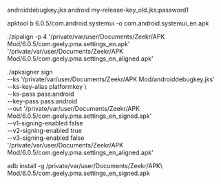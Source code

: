 androiddebugkey.jks:android
my-release-key_old.jks:password1

apktool b 6.0.5/com.android.systemui -o com.android.systemui_en.apk

./zipalign -p 4 '/private/var/user/Documents/Zeekr/APK Mod/6.0.5/com.geely.pma.settings_en.apk' '/private/var/user/Documents/Zeekr/APK Mod/6.0.5/com.geely.pma.settings_en_aligned.apk'

./apksigner sign \
  --ks '/private/var/user/Documents/Zeekr/APK Mod/androiddebugkey.jks' \
  --ks-key-alias platformkey \    
  --ks-pass pass:android \
  --key-pass pass:android \
  --out '/private/var/user/Documents/Zeekr/APK Mod/6.0.5/com.geely.pma.settings_en_signed.apk' \
  --v1-signing-enabled false \
  --v2-signing-enabled true \
  --v3-signing-enabled false \
  '/private/var/user/Documents/Zeekr/APK Mod/6.0.5/com.geely.pma.settings_en_aligned.apk'

adb install -g /private/var/user/Documents/Zeekr/APK\ Mod/6.0.5/com.geely.pma.settings_en_signed.apk